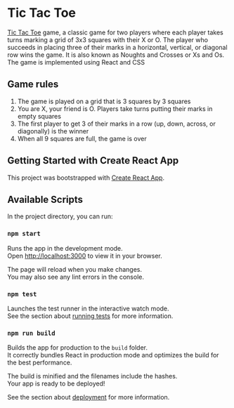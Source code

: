 # Tic Tac Toe


[Tic Tac Toe](https://tic-tac-toe-playing.vercel.app/) game, a classic game for two players where each player takes turns marking a grid of 3x3 squares with their X or O. The player who succeeds in placing three of their marks in a horizontal, vertical, or diagonal row wins the game. It is also known as Noughts and Crosses or Xs and Os. The game is implemented using React and CSS

## Game rules

1. The game is played on a grid that is 3 squares by 3 squares
2. You are X, your friend is O. Players take turns putting their marks in empty squares
3. The first player to get 3 of their marks in a row (up, down, across, or diagonally) is the winner
4. When all 9 squares are full, the game is over

## Getting Started with Create React App

This project was bootstrapped with [Create React App](https://github.com/facebook/create-react-app).

## Available Scripts

In the project directory, you can run:

### `npm start`

Runs the app in the development mode.\
Open [http://localhost:3000](http://localhost:3000) to view it in your browser.

The page will reload when you make changes.\
You may also see any lint errors in the console.

### `npm test`

Launches the test runner in the interactive watch mode.\
See the section about [running tests](https://facebook.github.io/create-react-app/docs/running-tests) for more information.

### `npm run build`

Builds the app for production to the `build` folder.\
It correctly bundles React in production mode and optimizes the build for the best performance.

The build is minified and the filenames include the hashes.\
Your app is ready to be deployed!

See the section about [deployment](https://facebook.github.io/create-react-app/docs/deployment) for more information.
